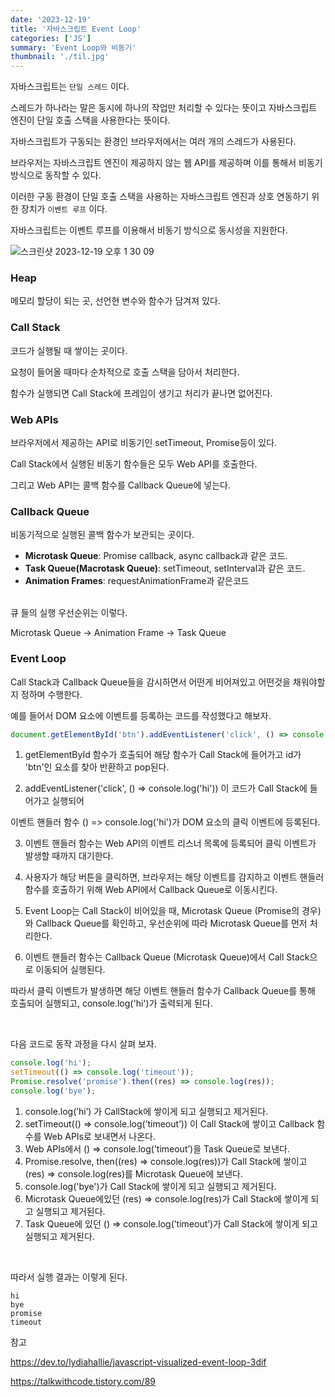 ```yaml
---
date: '2023-12-19'
title: '자바스크립트 Event Loop'
categories: ['JS']
summary: 'Event Loop와 비동기'
thumbnail: './til.jpg'
---
```


자바스크립트는 `단일 스레드` 이다.

스레드가 하나라는 말은 동시에 하나의 작업만 처리할 수 있다는 뜻이고 자바스크립트 엔진이 단일 호출 스택을 사용한다는 뜻이다.

자바스크립트가 구동되는 환경인 브라우저에서는 여러 개의 스레드가 사용된다.

브라우저는 자바스크립트 엔진이 제공하지 않는 웹 API를 제공하며 이를 통해서 비동기 방식으로 동작할 수 있다.

이러한 구동 환경이 단일 호출 스택을 사용하는 자바스크립트 엔진과 상호 연동하기 위한 장치가 `이벤트 루프` 이다.

자바스크립트는 이벤트 루프를 이용해서 비동기 방식으로 동시성을 지원한다.

<img alt="스크린샷 2023-12-19 오후 1 30 09" src="https://github.com/imb96/imb96.github.io/assets/71740032/8db3adba-67bb-4c16-91e2-5367e3235480">

### Heap
메모리 할당이 되는 곳, 선언현 변수와 함수가 담겨져 있다.
### Call Stack
코드가 실행될 때 쌓이는 곳이다.

요청이 들어올 때마다 순차적으로 호출 스택을 담아서 처리한다.

함수가 실행되면 Call Stack에 프레임이 생기고 처리가 끝나면 없어진다.

### Web APIs
브라우저에서 제공하는 API로 비동기인 setTimeout, Promise등이 있다.

Call Stack에서 실행된 비동기 함수들은 모두 Web API를 호출한다.

그리고 Web API는 콜백 함수를 Callback Queue에 넣는다.


### Callback Queue 
비동기적으로 실행된 콜백 함수가 보관되는 곳이다.
- **Microtask Queue**: Promise callback, async callback과 같은 코드.
- **Task Queue(Macrotask Queue)**: setTimeout, setInterval과 같은 코드.
- **Animation Frames**: requestAnimationFrame과 같은코드
<br />
큐 들의 실행 우선순위는 이렇다.

Microtask Queue -> Animation Frame -> Task Queue


### Event Loop
Call Stack과 Callback Queue들을 감시하면서 어떤게 비어져있고 어떤것을 채워야할지 정하며 수행한다.

예를 들어서 DOM 요소에 이벤트를 등록하는 코드를 작성했다고 해보자.

```js
document.getElementById('btn').addEventListener('click', () => console.log('hi'));
```

1. getElementById 함수가 호출되어 해당 함수가 Call Stack에 들어가고 id가 'btn'인 요소를 찾아 반환하고 pop된다.

2. addEventListener('click', () => console.log('hi')) 이 코드가 Call Stack에 들어가고 실행되어

이벤트 핸들러 함수 () => console.log('hi')가 DOM 요소의 클릭 이벤트에 등록된다.

3. 이벤트 핸들러 함수는 Web API의 이벤트 리스너 목록에 등록되어 클릭 이벤트가 발생할 때까지 대기한다.

4. 사용자가 해당 버튼을 클릭하면, 브라우저는 해당 이벤트를 감지하고 이벤트 핸들러 함수를 호출하기 위해 Web API에서 Callback Queue로 이동시킨다.

5. Event Loop는 Call Stack이 비어있을 때, Microtask Queue (Promise의 경우)와 Callback Queue를 확인하고, 우선순위에 따라 Microtask Queue를 먼저 처리한다.

6. 이벤트 핸들러 함수는 Callback Queue (Microtask Queue)에서 Call Stack으로 이동되어 실행된다.

따라서 클릭 이벤트가 발생하면 해당 이벤트 핸들러 함수가 Callback Queue를 통해 호출되어 실행되고,
console.log('hi')가 출력되게 된다.

<br />

다음 코드로 동작 과정을 다시 살펴 보자.

```js
console.log('hi');
setTimeout(() => console.log('timeout'));
Promise.resolve('promise').then((res) => console.log(res));
console.log('bye');
```

1. console.log(’hi’) 가 CallStack에 쌓이게 되고 실행되고 제거된다.
2. setTimeout(() ⇒ console.log(’timeout’)) 이 Call Stack에 쌓이고 Callback 함수를 Web APIs로 보내면서 나온다.
3. Web APIs에서 () ⇒ console.log(’timeout’)을 Task Queue로 보낸다.
4. Promise.resolve, then((res) ⇒ console.log(res))가 Call Stack에 쌓이고 (res) ⇒ console.log(res)를 Microtask Queue에 보낸다.
5. console.log('bye')가 Call Stack에 쌓이게 되고 실행되고 제거된다.
6. Microtask Queue에있던 (res) ⇒ console.log(res)가 Call Stack에 쌓이게 되고 실행되고 제거된다.
7. Task Queue에 있던 () ⇒ console.log(’timeout’)가 Call Stack에 쌓이게 되고 실행되고 제거된다.
<br />

따라서 실행 결과는 이렇게 된다.

```
hi
bye
promise
timeout
```

참고

https://dev.to/lydiahallie/javascript-visualized-event-loop-3dif

https://talkwithcode.tistory.com/89